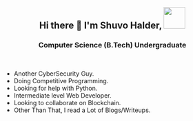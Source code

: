 <h2 align="center"> Hi there 👋 I'm Shuvo Halder, <img src="https://media.giphy.com/media/mGcNjsfWAjY5AEZNw6/giphy.gif" width="50"></h2>

<h3 align="center">Computer Science (B.Tech) Undergraduate </h3>
<br />

-  Another CyberSecurity Guy.
-  Doing Competitive Programming.
-  Looking for help with Python.
-  Intermediate level Web Developer.
-  Looking to collaborate on Blockchain.
-  Other Than That, I read a Lot of Blogs/Writeups.
